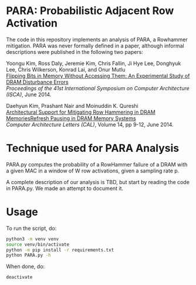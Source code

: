 # PARA: Probabilistic Adjacent Row Activation

The code in this repository implements an analysis of PARA, a Rowhammer mitigation. PARA was never formally defined in a paper, 
although informal descriptions were published in the following two papers:

Yoongu Kim, Ross Daly, Jeremie Kim, Chris Fallin, Ji Hye Lee, Donghyuk Lee, Chris Wilkerson, Konrad Lai, and Onur Mutlu\
[Flipping Bits in Memory Without Accessing Them: An Experimental Study of DRAM Disturbance Errors](https://people.inf.ethz.ch/omutlu/pub/dram-row-hammer_isca14.pdf)\
<em>Proceedings of the 41st International Symposium on Computer Architecture (ISCA)</em>, June 2014.

Daehyun Kim, Prashant Nair and Moinuddin K. Qureshi\
[Architectural Support for Mitigating Row Hammering in DRAM MemoriesRefresh Pausing in DRAM Memory Systems](http://memlab.ece.gatech.edu/papers/CAL_2014_1.pdf)\
<em>Computer Architecture Letters (CAL)</em>, Volume 14, pp 9-12, June 2014.

# Technique used for PARA Analysis

PARA.py computes the probability of a RowHammer failure of a DRAM with a given MAC in a window of W row activations, 
given a sampling rate p.

A complete description of our analysis is TBD, but start by reading the code in PARA.py. We made an attempt to document it.

# Usage

To run the script, do:

```sh
python3 -m venv venv
source venv/bin/activate
python -m pip install -r requirements.txt
python PARA.py -h
```

When done, do:
```sh
deactivate
```